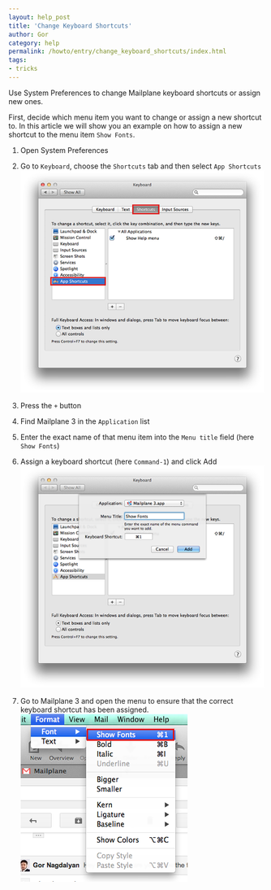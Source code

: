 ```yaml
---
layout: help_post
title: 'Change Keyboard Shortcuts'
author: Gor
category: help
permalink: /howto/entry/change_keyboard_shortcuts/index.html
tags:
- tricks
---
```


Use System Preferences to change Mailplane keyboard shortcuts or assign new ones.

First, decide which menu item you want to change or assign a new shortcut to. In this article we will show you an example on how to assign a new shortcut to the menu item `Show Fonts`.

1. Open System Preferences

2. Go to `Keyboard`, choose the `Shortcuts` tab and then select `App Shortcuts`<br/>
	![screen1](/assets/howto/2014-05-19-change_keyboard_shortcuts/screen1.png)

3. Press the `+` button

4. Find Mailplane 3 in the `Application` list

5. Enter the exact name of that menu item into the `Menu title` field (here `Show Fonts`)

6. Assign a keyboard shortcut (here `Command-1`) and click Add<br/>
	![screen2](/assets/howto/2014-05-19-change_keyboard_shortcuts/screen2.png)

7. Go to Mailplane 3 and open the menu to ensure that the correct keyboard shortcut has been assigned.<br/>
	![screen3](/assets/howto/2014-05-19-change_keyboard_shortcuts/screen3.png)

